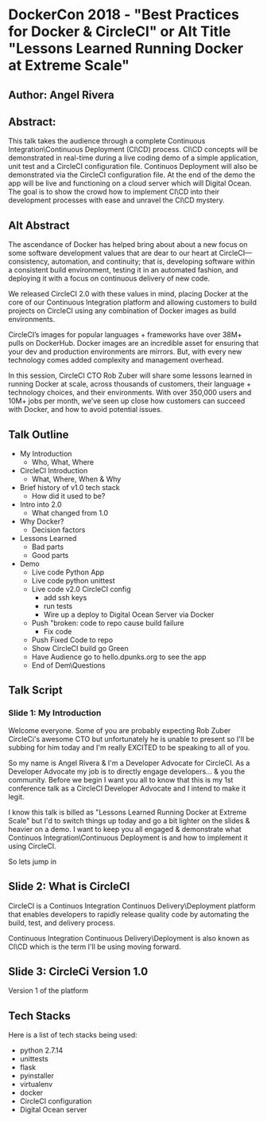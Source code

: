 # DockerCon 2018 - "Best Practices for Docker & CircleCI" or Alt Title "Lessons Learned Running Docker at Extreme Scale"
## Author: Angel Rivera
## Abstract: 
This talk takes the audience through a complete Continuous Integration\Continuous Deployment (CI\CD) process. CI\CD concepts will be demonstrated in real-time during a live coding demo of a simple application, unit test and a CircleCI configuration file. Continuos Deployment will also be demonstrated via the CircleCI configuration file. At the end of the demo the app will be live and functioning on a cloud server which will Digital Ocean. The goal is to show the crowd how to implement CI\CD into their development processes with ease and unravel the CI\CD mystery.

## Alt Abstract
The ascendance of Docker has helped bring about about a new focus on some software development values that are dear to our heart at CircleCI—consistency, automation, and continuity; that is, developing software within a consistent build environment, testing it in an automated fashion, and deploying it with a focus on continuous delivery of new code.

We released CircleCI 2.0 with these values in mind, placing Docker at the core of our Continuous Integration platform and allowing customers to build projects on CircleCI using any combination of Docker images as build environments.

CircleCI’s images for popular languages + frameworks have over 38M+ pulls on DockerHub. Docker images are an incredible asset for ensuring that your dev and production environments are mirrors. But, with every new technology comes added complexity and management overhead.

In this session, CircleCI CTO Rob Zuber will share some lessons learned in running Docker at scale, across thousands of customers, their language + technology choices, and their environments. With over 350,000 users and 10M+ jobs per month, we’ve seen up close how customers can succeed with Docker, and how to avoid potential issues.

## Talk Outline
- My Introduction
    - Who, What, Where
- CircleCI Introduction
    - What, Where, When & Why
- Brief history of v1.0 tech stack
    - How did it used to be?
- Intro into 2.0
    - What changed from 1.0
- Why Docker?
    - Decision factors
- Lessons Learned
    - Bad parts
    - Good parts
- Demo
    - Live code Python App
    - Live code python unittest
    - Live code v2.0 CircleCI config
        - add ssh keys
        - run tests
        - Wire up a deploy to Digital Ocean Server via Docker
    - Push "broken: code to repo cause build failure
        - Fix code
    - Push Fixed Code to repo
    - Show CircleCI build go Green
    - Have Audience go to hello.dpunks.org to see the app
    - End of Dem\Questions

## Talk Script

### Slide 1: My Introduction
Welcome everyone. Some of you are probably expecting Rob Zuber CircleCi's awesome CTO but unfortunately he is unable to present so I'll be subbing for him today and I'm really EXCITED to be speaking to all of you.

So my name is Angel Rivera & I'm a Developer Advocate for CircleCI. As a Developer Advocate my job is to directly engage developers... & you the community. 
Before we begin I want you all to know that this is my 1st conference talk as a CircleCI Developer Advocate and I intend to make it legit.

I know this talk is billed as "Lessons Learned Running Docker at Extreme Scale" but I'd to switch things up today and go a bit lighter on the slides & heavier on a demo. I want to keep you all engaged & demonstrate what Continuos Integration\Continuous Deployment is and how to implement it using CircleCI.

So lets jump in 

## Slide 2: What is CircleCI
CircleCI is a Continuos Integration Continuos Delivery\Deployment platform that enables developers to rapidly release quality code by automating the build, test, and delivery process.

Continuous Integration Continuous Delivery\Deployment is also known as CI\CD which is the term I'll be using moving forward.

## Slide 3: CircleCi Version 1.0
Version 1 of the platform 


## Tech Stacks
Here is a list of tech stacks being used:
- python 2.7.14
- unittests
- flask
- pyinstaller
- virtualenv
- docker
- CircleCI configuration
- Digital Ocean server




